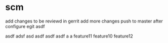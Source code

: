 scm
===
add changes to be reviewd in gerrit
add more changes
push to master after configure egit
asdf

asdf
adsf
asd
asdf
asdf
asdf
a
a
feature11
feature10
feature12


